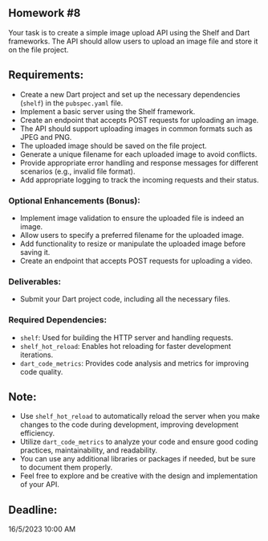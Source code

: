 ## Homework #8
Your task is to create a simple image upload API using the Shelf and Dart frameworks. The API should allow users to upload an image file and store it on the file project.

## Requirements:

- Create a new Dart project and set up the necessary dependencies (`shelf`) in the `pubspec.yaml` file.
- Implement a basic server using the Shelf framework.
- Create an endpoint that accepts POST requests for uploading an image.
- The API should support uploading images in common formats such as JPEG and PNG.
- The uploaded image should be saved on the file project.
- Generate a unique filename for each uploaded image to avoid conflicts.
- Provide appropriate error handling and response messages for different scenarios (e.g., invalid file format).
- Add appropriate logging to track the incoming requests and their status.

### Optional Enhancements (Bonus):

- Implement image validation to ensure the uploaded file is indeed an image.
- Allow users to specify a preferred filename for the uploaded image.
- Add functionality to resize or manipulate the uploaded image before saving it.
- Create an endpoint that accepts POST requests for uploading a video.

### Deliverables:

- Submit your Dart project code, including all the necessary files.

### Required Dependencies:

- `shelf`: Used for building the HTTP server and handling requests.
- `shelf_hot_reload`: Enables hot reloading for faster development iterations.
- `dart_code_metrics`: Provides code analysis and metrics for improving code quality.

## Note:

- Use `shelf_hot_reload` to automatically reload the server when you make changes to the code during development, improving development efficiency.
- Utilize `dart_code_metrics` to analyze your code and ensure good coding practices, maintainability, and readability.
- You can use any additional libraries or packages if needed, but be sure to document them properly.
- Feel free to explore and be creative with the design and implementation of your API.

## Deadline:
16/5/2023 10:00 AM

